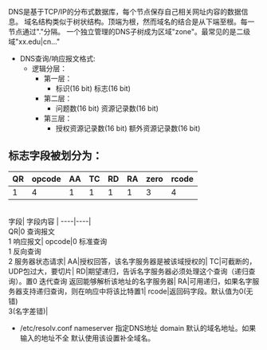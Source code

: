 DNS是基于TCP/IP的分布式数据库，每个节点保存自己相关网址内容的数据信息。
域名结构类似于树状结构。顶端为根，然而域名的结合是从下端至根。每一节点通过"."分隔。
一个独立管理的DNS子树成为区域"zone"。最常见的是二级域"xx.edu|cn..."
- DNS查询/响应报文格式:
  - 逻辑分层：
    - 第一层：
      - 标识(16 bit)
        标志(16 bit)
    - 第二层：
      - 问题数(16 bit)
        资源记录数(16 bit)
    - 第三层：
      - 授权资源记录数(16 bit)
	额外资源记录数(16 bit)

## 标志字段被划分为：
QR | opcode | AA | TC | RD | RA | zero | rcode|
----|----|----|----|----|----|----|----|
|1|4|1|1|1|1|3|4|
<br>
字段| 字段内容 |
----|----|
<br>
QR|0 查询报文<br>1 响应报文|
opcode|0 标准查询<br>1 反向查询<br>2 服务器状态请求|
AA|授权回答，该名字服务器是被该域授权的|
TC|可截断的，UDP包过大，要切片|
RD|期望递归，告诉名字服务器必须处理这个查询（递归查询）。置0 迭代查询 返回能够解析该地址的名字服务器|
RA|可用递归，如果名字服务器支持递归查询，则在响应中将该比特置1|
rcode|返回码字段。默认值为0(无错)<br>3(名字差错)|

- /etc/resolv.conf
	nameserver 指定DNS地址
	domain 默认的域名地址。如果输入的地址不全 默认使用该设置补全域名。 
